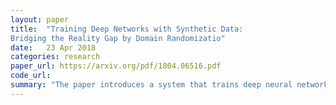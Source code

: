 ```yaml
---
layout: paper
title:  "Training Deep Networks with Synthetic Data:
Bridging the Reality Gap by Domain Randomizatio"
date:   23 Apr 2018
categories: research
paper_url: https://arxiv.org/pdf/1804.06516.pdf
code_url: 
summary: "The paper introduces a system that trains deep neural networks for object detection using only synthetic images generated with domain randomization. This involves randomizing non-realistic simulator parameters like lighting and object textures, allowing the network to identify essential object features. Their findings show that networks can achieve impressive performance using just synthetic data, and further improve with fine-tuning on real data. This suggests the potential of using cost-effective synthetic data for training, avoiding the need to acquire vast amounts of real-world data or create detailed synthetic environments. They validate their method on car bounding box detection using the KITTI dataset."
---
```


